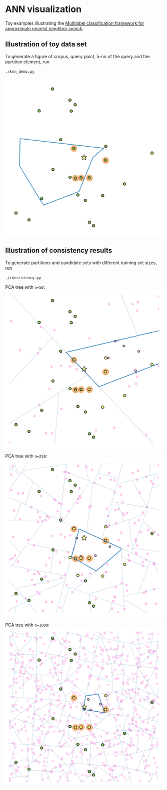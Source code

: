 # ANN visualization

Toy examples illustrating the [Multilabel classification framework for approximate nearest neighbor search](https://arxiv.org/abs/1910.08322).

## Illustration of toy data set

To generate a figure of corpus, query point, 5-nn of the query and the partition element, run
```plot-toy-data
./knn_demo.py
```

![Illustration of corpus, query point, nearest neighbors & a partition element](fig/fig2-new.png)

## Illustration of consistency results

To generate partitions and candidate sets with different training set sizes, run
```plot-consistency
./consistency.py
```
PCA tree with `n=50`:
![Illustration of corpus, query point, nearest neighbors & a partition element](fig/fig-PCA-n_0-8-n-50-consistency-cell-candidate-set.png)

PCA tree with `n=250`:
![Illustration of corpus, query point, nearest neighbors & a partition element](fig/fig-PCA-n_0-8-n-250-consistency-cell-candidate-set.png)

PCA tree with `n=1000`:
![Illustration of corpus, query point, nearest neighbors & a partition element](fig/fig-PCA-n_0-8-n-1000-consistency-cell-candidate-set.png)
